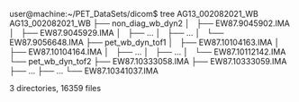 user@machine:~/PET_DataSets/dicom$ tree AG13_002082021_WB
AG13_002082021_WB
├── non_diag_wb_dyn2
│   ├── EW87.9045902.IMA
│   ├── EW87.9045929.IMA
│   ├── ...
│   ├── ...
│   └── EW87.9056648.IMA
├── pet_wb_dyn_tof1
│   ├── EW87.10104163.IMA
│   ├── EW87.10104164.IMA
│   ├── ...
│   ├── ...
│   └── EW87.10112142.IMA
└── pet_wb_dyn_tof2
    ├── EW87.10333058.IMA
    ├── EW87.10333059.IMA
    ├── ...
    ├── ...
    └── EW87.10341037.IMA

3 directories, 16359 files